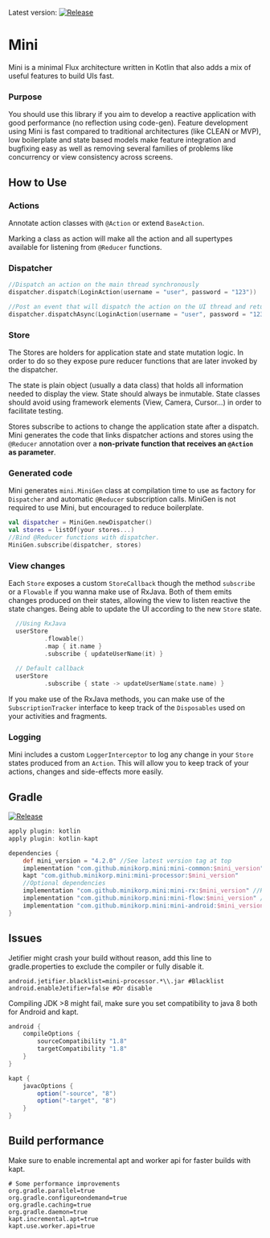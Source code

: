 Latest version: [![Release](https://jitpack.io/v/minikorp/mini.svg)](https://jitpack.io/#minikorp/mini)


# Mini
Mini is a minimal Flux architecture written in Kotlin that also adds a mix of useful features to build UIs fast.

### Purpose
You should use this library if you aim to develop a reactive application with good performance (no reflection using code-gen).
Feature development using Mini is fast compared to traditional architectures (like CLEAN or MVP), low boilerplate and state based models make feature integration and bugfixing easy as well as removing several families of problems like concurrency or view consistency across screens.

## How to Use
### Actions

Annotate action classes with `@Action` or extend `BaseAction`.

Marking a class as action will make all the action and all supertypes available for listening from `@Reducer` functions.

### Dispatcher

```kotlin
//Dispatch an action on the main thread synchronously
dispatcher.dispatch(LoginAction(username = "user", password = "123"))

//Post an event that will dispatch the action on the UI thread and return immediately.
dispatcher.dispatchAsync(LoginAction(username = "user", password = "123"))
```

### Store
The Stores are holders for application state and state mutation logic. In order to do so they expose pure reducer functions that are later invoked by the dispatcher.

The state is plain object (usually a data class) that holds all information needed to display the view. State should always be inmutable. State classes should avoid using framework elements (View, Camera, Cursor...) in order to facilitate testing.

Stores subscribe to actions to change the application state after a dispatch. Mini generates the code that links dispatcher actions and stores using the `@Reducer` annotation over a **non-private function that receives an `@Action` as parameter**.

### Generated code

Mini generates `mini.MiniGen` class at compilation time to use as factory for `Dispatcher` and automatic `@Reducer` subscription calls. MiniGen is not required to use Mini, but encouraged to reduce boilerplate.

```kotlin
val dispatcher = MiniGen.newDispatcher()
val stores = listOf(your stores...)
//Bind @Reducer functions with dispatcher.
MiniGen.subscribe(dispatcher, stores)
```

### View changes
Each ``Store`` exposes a custom `StoreCallback` though the method `subscribe` or a `Flowable` if you wanna make use of RxJava. Both of them emits changes produced on their states, allowing the view to listen reactive the state changes. Being able to update the UI according to the new `Store` state.

```kotlin
  //Using RxJava  
  userStore
          .flowable()
          .map { it.name }
          .subscribe { updateUserName(it) }
          
  // Default callback      
  userStore
          .subscribe { state -> updateUserName(state.name) }
```  

If you make use of the RxJava methods, you can make use of the `SubscriptionTracker` interface to keep track of the `Disposables` used on your activities and fragments.

### Logging
Mini includes a custom `LoggerInterceptor` to log any change in your `Store` states produced from an `Action`. This will allow you to keep track of your actions, changes and side-effects more easily. 

## Gradle

[![Release](https://jitpack.io/v/minikorp/mini.svg)](https://jitpack.io/#minikorp/mini)

```groovy
apply plugin: kotlin
apply plugin: kotlin-kapt

dependencies {
    def mini_version = "4.2.0" //See latest version tag at top
    implementation "com.github.minikorp.mini:mini-common:$mini_version"
    kapt "com.github.minikorp.mini:mini-processor:$mini_version"
    //Optional dependencies
    implementation "com.github.minikorp.mini:mini-rx:$mini_version" //Rx bindings
    implementation "com.github.minikorp.mini:mini-flow:$mini_version" //Flow bindings
    implementation "com.github.minikorp.mini:mini-android:$mini_version" //Android utilities
}
```

## Issues

Jetifier might crash your build without reason, 
add this line to gradle.properties to exclude the compiler or fully disable it.

```properties
android.jetifier.blacklist=mini-processor.*\\.jar #Blacklist
android.enableJetifier=false #Or disable
```

Compiling JDK >8 might fail, make sure you set compatibility to java 8
both for Android and kapt. 

```groovy
android {
    compileOptions {
        sourceCompatibility "1.8"
        targetCompatibility "1.8"
    }
}

kapt {
    javacOptions {
        option("-source", "8")
        option("-target", "8")
    }
}
```

## Build performance

Make sure to enable incremental apt and worker api for faster builds with kapt.

```properties
# Some performance improvements
org.gradle.parallel=true
org.gradle.configureondemand=true
org.gradle.caching=true
org.gradle.daemon=true
kapt.incremental.apt=true
kapt.use.worker.api=true
``` 
